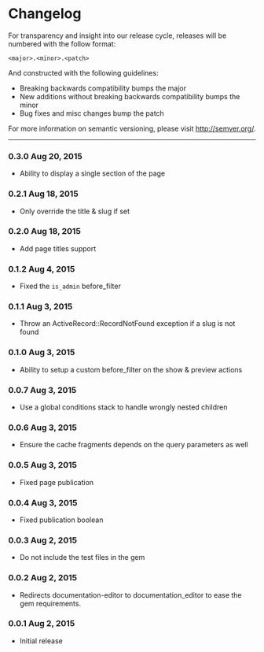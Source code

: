 Changelog
==========

For transparency and insight into our release cycle, releases will be numbered 
with the follow format:

`<major>.<minor>.<patch>`

And constructed with the following guidelines:

* Breaking backwards compatibility bumps the major
* New additions without breaking backwards compatibility bumps the minor
* Bug fixes and misc changes bump the patch

For more information on semantic versioning, please visit http://semver.org/.

---

### 0.3.0 Aug 20, 2015

* Ability to display a single section of the page

### 0.2.1 Aug 18, 2015

* Only override the title & slug if set

### 0.2.0 Aug 18, 2015

* Add page titles support

### 0.1.2 Aug 4, 2015

* Fixed the `is_admin` before_filter

### 0.1.1 Aug 3, 2015

* Throw an ActiveRecord::RecordNotFound exception if a slug is not found

### 0.1.0 Aug 3, 2015

* Ability to setup a custom before_filter on the show & preview actions

### 0.0.7 Aug 3, 2015

* Use a global conditions stack to handle wrongly nested children

### 0.0.6 Aug 3, 2015

* Ensure the cache fragments depends on the query parameters as well

### 0.0.5 Aug 3, 2015

* Fixed page publication

### 0.0.4 Aug 3, 2015

* Fixed publication boolean

### 0.0.3 Aug 2, 2015

* Do not include the test files in the gem

### 0.0.2 Aug 2, 2015

* Redirects documentation-editor to documentation_editor to ease the gem requirements.

### 0.0.1 Aug 2, 2015

* Initial release
